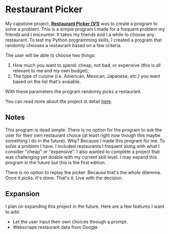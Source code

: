 # Restaurant Picker

My capstone project, [**Restaurant Picker (V1)**](https://github.com/kellyjadams/RestaurantPicker/blob/main/version1.py) was to create a program to solve a problem. This is a simple program I made for a frequent problem my friends and I encounter. It takes my friends and I a while to choose any restaurant. To test my Python programming skills, I created a program that randomly chooses a restaurant based on a few criteria.

The user will be able to choose two things:
1. How much you want to spend: cheap, not bad, or expensive (this is all relevant to me and my own budget);
2. The type of cuisine (i.e. American, Mexican, Japanese, etc.) you want based on the list that's avaiable.

With these parameters the program randomly picks a restaurant.

You can read more about the project in detail [here](https://www.kellyjadams.com/post/restaurant-picker-project).

## Notes
This program is dead simple. There is no option for the program to ask the user for their own restaurant choice (at least right now though this maybe something I do in the future). Why? Because I made this program for me. To solve a problem I have. I included restaurants I frequent along with what I consider "cheap" or "expensive". I also wanted to complete a project that was challenging yet doable with my current skill level. I may expand this program in the future but this is the first edition. 

There is no option to replay the picker. Because that's the whole dilemma. Once it picks. It's done. That's it. Live with the decision.

## Expansion
I plan on expanding this project in the future. Here are a few features I want to add:
- Let the user input their own choices through a prompt.
- Webscrape restaurant data from Google
